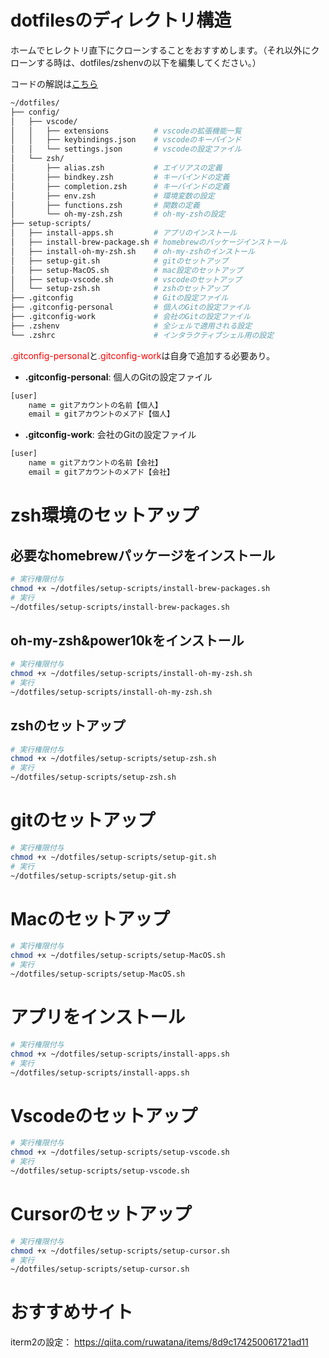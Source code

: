 # dotfilesのディレクトリ構造
ホームでヒレクトリ直下にクローンすることをおすすめします。（それ以外にクローンする時は、dotfiles/zshenvの以下を編集してください。）

コードの解説は[こちら](https://qiita.com/Rockreeee/items/e59b1c4c764d4079c657)

```zsh
~/dotfiles/
├── config/
│   ├── vscode/   
│   │   ├── extensions          # vscodeの拡張機能一覧
│   │   ├── keybindings.json    # vscodeのキーバインド
│   │   └── settings.json       # vscodeの設定ファイル
│   └── zsh/   
│       ├── alias.zsh           # エイリアスの定義
│       ├── bindkey.zsh         # キーバインドの定義
│       ├── completion.zsh      # キーバインドの定義
│       ├── env.zsh             # 環境変数の設定
│       ├── functions.zsh       # 関数の定義
│       └── oh-my-zsh.zsh       # oh-my-zshの設定
├── setup-scripts/
│   ├── install-apps.sh         # アプリのインストール
│   ├── install-brew-package.sh # homebrewのパッケージインストール
│   ├── install-oh-my-zsh.sh    # oh-my-zshのインストール
│   ├── setup-git.sh            # gitのセットアップ
│   ├── setup-MacOS.sh          # mac設定のセットアップ
│   ├── setup-vscode.sh         # vscodeのセットアップ
│   └── setup-zsh.sh            # zshのセットアップ
├── .gitconfig                  # Gitの設定ファイル
├── .gitconfig-personal         # 個人のGitの設定ファイル
├── .gitconfig-work             # 会社のGitの設定ファイル
├── .zshenv                     # 全シェルで適用される設定
└── .zshrc                      # インタラクティブシェル用の設定
```
<span style="color:red;">.gitconfig-personal</span>と<span style="color:red;">.gitconfig-work</span>は自身で追加する必要あり。

- **.gitconfig-personal**: 個人のGitの設定ファイル
```zsh
[user]
	name = gitアカウントの名前【個人】
	email = gitアカウントのメアド【個人】
```

- **.gitconfig-work**: 会社のGitの設定ファイル
```zsh
[user]
	name = gitアカウントの名前【会社】
	email = gitアカウントのメアド【会社】
```

# zsh環境のセットアップ
## 必要なhomebrewパッケージをインストール
```zsh
# 実行権限付与
chmod +x ~/dotfiles/setup-scripts/install-brew-packages.sh
# 実行
~/dotfiles/setup-scripts/install-brew-packages.sh
```

## oh-my-zsh&power10kをインストール
```zsh
# 実行権限付与
chmod +x ~/dotfiles/setup-scripts/install-oh-my-zsh.sh
# 実行
~/dotfiles/setup-scripts/install-oh-my-zsh.sh
```

## zshのセットアップ
```zsh
# 実行権限付与
chmod +x ~/dotfiles/setup-scripts/setup-zsh.sh
# 実行
~/dotfiles/setup-scripts/setup-zsh.sh
```

# gitのセットアップ
```zsh
# 実行権限付与
chmod +x ~/dotfiles/setup-scripts/setup-git.sh
# 実行
~/dotfiles/setup-scripts/setup-git.sh
```

# Macのセットアップ
```zsh
# 実行権限付与
chmod +x ~/dotfiles/setup-scripts/setup-MacOS.sh
# 実行
~/dotfiles/setup-scripts/setup-MacOS.sh
```

# アプリをインストール
```zsh
# 実行権限付与
chmod +x ~/dotfiles/setup-scripts/install-apps.sh
# 実行
~/dotfiles/setup-scripts/install-apps.sh
```

# Vscodeのセットアップ
```zsh
# 実行権限付与
chmod +x ~/dotfiles/setup-scripts/setup-vscode.sh
# 実行
~/dotfiles/setup-scripts/setup-vscode.sh
```

# Cursorのセットアップ
```zsh
# 実行権限付与
chmod +x ~/dotfiles/setup-scripts/setup-cursor.sh
# 実行
~/dotfiles/setup-scripts/setup-cursor.sh
```

# おすすめサイト
iterm2の設定：
https://qiita.com/ruwatana/items/8d9c174250061721ad11
